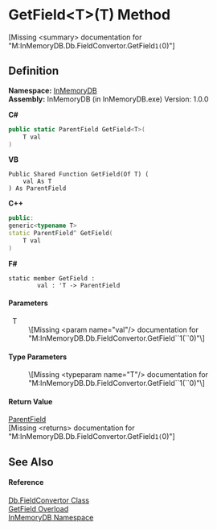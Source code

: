 # GetField&lt;T&gt;(T) Method


\[Missing &lt;summary&gt; documentation for "M:InMemoryDB.Db.FieldConvertor.GetField``1(``0)"\]



## Definition
**Namespace:** <a href="InMemoryDB/Help/044e8d7f-0f94-a8b4-bd65-529f6359fdf7">InMemoryDB</a>  
**Assembly:** InMemoryDB (in InMemoryDB.exe) Version: 1.0.0

**C#**
``` C#
public static ParentField GetField<T>(
	T val
)

```
**VB**
``` VB
Public Shared Function GetField(Of T) ( 
	val As T
) As ParentField
```
**C++**
``` C++
public:
generic<typename T>
static ParentField^ GetField(
	T val
)
```
**F#**
``` F#
static member GetField : 
        val : 'T -> ParentField 
```



#### Parameters
<dl><dt>  T</dt><dd>\[Missing &lt;param name="val"/&gt; documentation for "M:InMemoryDB.Db.FieldConvertor.GetField``1(``0)"\]</dd></dl>

#### Type Parameters
<dl><dt /><dd>\[Missing &lt;typeparam name="T"/&gt; documentation for "M:InMemoryDB.Db.FieldConvertor.GetField``1(``0)"\]</dd></dl>

#### Return Value
<a href="InMemoryDB/Help/5461e5eb-5405-4cba-b818-6e7fd22b84dd">ParentField</a>  
\[Missing &lt;returns&gt; documentation for "M:InMemoryDB.Db.FieldConvertor.GetField``1(``0)"\]

## See Also


#### Reference
<a href="InMemoryDB/Help/4fbc5763-f72d-71a7-e56d-5031feba9090">Db.FieldConvertor Class</a>  
<a href="InMemoryDB/Help/d0471142-7898-ad3d-368c-18a14307a12e">GetField Overload</a>  
<a href="InMemoryDB/Help/044e8d7f-0f94-a8b4-bd65-529f6359fdf7">InMemoryDB Namespace</a>  
